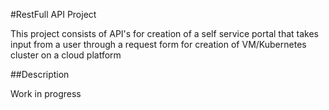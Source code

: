 #RestFull API Project

This project consists of API's for creation of a self service portal that takes input from a user through a request form for creation of VM/Kubernetes cluster on a cloud platform

##Description

Work in progress